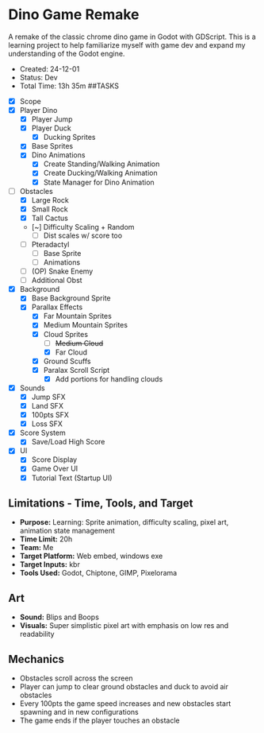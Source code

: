 # Dino Game Remake
A remake of the classic chrome dino game in Godot with GDScript. This is a learning project to help familiarize myself with game dev and expand my understanding of the Godot engine.

- Created: 24-12-01
- Status: Dev
- Total Time: 13h 35m
##TASKS
- [x] Scope
- [x] Player Dino
	- [x] Player Jump
	- [x] Player Duck
		-[x] Ducking Sprites
	- [x] Base Sprites
	- [x] Dino Animations
		- [x] Create Standing/Walking Animation
		- [x] Create Ducking/Walking Animation
		- [x] State Manager for Dino Animation
- [ ] Obstacles
	- [x] Large Rock
	- [x] Small Rock
	- [x] Tall Cactus
	- [~] Difficulty Scaling + Random
		- [ ] Dist scales w/ score too
	- [ ] Pteradactyl
		- [ ] Base Sprite
		- [ ] Animations
	- [ ] (OP) Snake Enemy
	- [ ] Additional Obst
- [x] Background 
  - [x] Base Background Sprite
  - [x] Parallax Effects
	- [x] Far Mountain Sprites
	- [x] Medium Mountain Sprites
	- [x] Cloud Sprites
		- [ ] ~~Medium Cloud~~
		- [x] Far Cloud
	- [x] Ground Scuffs
	- [x] Paralax Scroll Script
		- [x] Add portions for handling clouds
- [x] Sounds
	- [x] Jump SFX
	- [x] Land SFX
	- [x] 100pts SFX
	- [x] Loss SFX
- [x] Score System
	- [x] Save/Load High Score
- [x] UI
	- [x] Score Display
	- [x] Game Over UI
	- [x] Tutorial Text (Startup UI)

## Limitations - Time, Tools, and Target
- **Purpose:** Learning: Sprite animation, difficulty scaling, pixel art, animation state management
- **Time Limit:** 20h
- **Team:** Me
- **Target Platform:** Web embed, windows exe
- **Target Inputs:** kbr
- **Tools Used:** Godot, Chiptone, GIMP, Pixelorama
## Art
- **Sound:** Blips and Boops
- **Visuals:** Super simplistic pixel art with emphasis on low res and readability
## Mechanics
- Obstacles scroll across the screen
- Player can jump to clear ground obstacles and duck to avoid air obstacles
- Every 100pts the game speed increases and new obstacles start spawning and in new configurations
- The game ends if the player touches an obstacle
